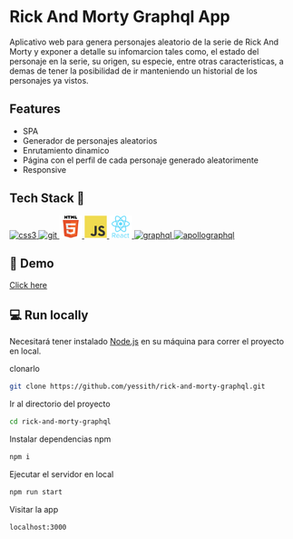 # Rick And Morty Graphql App

Aplicativo web para genera personajes aleatorio de la serie de Rick And Morty y exponer a detalle su infomarcion tales como, el estado del personaje en la serie, su origen, su especie, entre otras caracteristicas, a demas de tener la posibilidad de ir manteniendo un historial de los personajes ya vistos.

## Features

* SPA
* Generador de personajes aleatorios
* Enrutamiento dinamico
* Página con el perfil de cada personaje generado aleatorimente
* Responsive

## Tech Stack 🧱

<p align="left"> <a href="https://styled-components.com/" target="_blank" rel="noreferrer"> <img src="https://raw.githubusercontent.com/styled-components/brand/master/styled-components.png" alt="css3" width="40" height="40"/> </a>  <a href="https://git-scm.com/" target="_blank" rel="noreferrer"> <img src="https://www.vectorlogo.zone/logos/git-scm/git-scm-icon.svg" alt="git" width="40" height="40"/> </a><a href="https://www.w3.org/html/" target="_blank" rel="noreferrer"> <img src="https://raw.githubusercontent.com/devicons/devicon/master/icons/html5/html5-original-wordmark.svg" alt="html5" width="40" height="40"/> </a> <a href="https://developer.mozilla.org/en-US/docs/Web/JavaScript" target="_blank" rel="noreferrer"> <img src="https://raw.githubusercontent.com/devicons/devicon/master/icons/javascript/javascript-original.svg" alt="javascript" width="40" height="40"/> </a> <a href="https://reactjs.org/" target="_blank" rel="noreferrer"> <img src="https://raw.githubusercontent.com/devicons/devicon/master/icons/react/react-original-wordmark.svg" alt="react" width="40" height="40"/> </a> <a href="https://graphql.org/" target="_blank" rel="noreferrer"> <img src="https://graphql.org/img/logo.svg" alt="graphql" width="40" height="40"/>
<a href="https://www.apollographql.com/" target="_blank" rel="noreferrer"> <img src="https://cdn.worldvectorlogo.com/logos/apollo-graphql-compact.svg" alt="apollographql" width="40" height="40"/> </a>
</p>

## 👀 Demo

[Click here](https://yessith.github.io/)

## 💻 Run locally

Necesitará tener instalado [Node.js](https://nodejs.org/es/download/)  en su máquina para correr el proyecto en local.

clonarlo

```bash
git clone https://github.com/yessith/rick-and-morty-graphql.git
```

Ir al directorio del proyecto

```bash
cd rick-and-morty-graphql
```

Instalar dependencias npm

```bash
npm i
```

Ejecutar el servidor en local

```bash
npm run start
```

Visitar la app

```bash
localhost:3000
```
